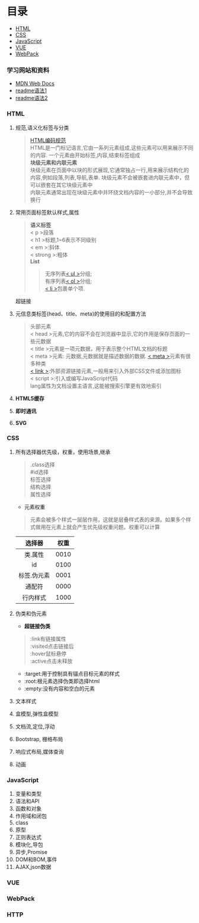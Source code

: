 # 目录
  - [HTML](#HTML)
  - [CSS](#CSS)
  - [JavaScript](#JavaScript)
  - [VUE](#VUE)
  - [WebPack](#webPack)


### 学习网站和资料
   - [MDN Web Docs](https://developer.mozilla.org/zh-CN/docs/Web)
   - [readme语法1](https://github.com/guodongxiaren/README/blob/master/README.md#readme)
   - [readme语法2](https://github.com/kaivin/markdown/blob/master/readme.md)


### HTML
 1. 规范,语义化标签与分类
    >[HTML编码规范](https://github.com/ecomfe/spec/blob/master/html-style-guide.md#user-content-1-%E5%89%8D%E8%A8%80)  
  HTML是一门标记语言,它由一系列元素组成,这些元素可以用来展示不同的内容.   一个元素由开始标签,内容,结束标签组成  
  **块级元素和内联元素**  
  块级元素在页面中以块的形式展现,它通常独占一行,用来展示结构化的内容,例如段落,列表,导航,表单. 块级元素不会被嵌套进内联元素中，但可以嵌套在其它块级元素中  
  内联元素通常出现在块级元素中并环绕文档内容的一小部分,并不会导致换行
 3. 常用页面标签默认样式,属性
    > **语义标签**  
     &lt; p &gt;段落  
     &lt; h1 &gt;标题,1~6表示不同级别  
     &lt; em &gt;:斜体  
     &lt; strong &gt;:粗体  
     **List**  
     >>无序列表[&lt; ul &gt;](https://developer.mozilla.org/zh-CN/docs/Web/HTML/Element/ul)分组;  
     有序列表[&lt; ol &gt;](https://developer.mozilla.org/zh-CN/docs/Web/HTML/Element/ol)分组;  
     [&lt; li &gt;](https://developer.mozilla.org/zh-CN/docs/Web/HTML/Element/li)包裹单个项.
     
     超链接  
     
    
    
 5. 元信息类标签(head、title、meta)的使用目的和配置方法
    >头部元素  
    &lt; head &gt;元素,它的内容不会在浏览器中显示,它的作用是保存页面的一些元数据  
    &lt; title &gt;元素是一项元数据，用于表示整个HTML文档的标题  
    &lt; meta &gt;元素: 元数据,元数据就是描述数据的数据. [&lt; meta &gt;](https://developer.mozilla.org/zh-CN/docs/Web/HTML/Element/meta)元素有很多种类  
    [&lt; link &gt;](https://developer.mozilla.org/zh-CN/docs/Web/HTML/Element/link):外部资源链接元素,一般用来引入外部CSS文件或添加图标  
    &lt; script &gt;:引入或编写JavaScript代码  
    lang属性为文档设置主语言,这能被搜索引擎更有效地索引
 6. **HTML5缓存**
 7. **即时通讯**
 8. **SVG**

### CSS
  1. 所有选择器优先级，权重，使用场景,继承
     >.class选择  
     #id选择  
     标签选择  
     结构选择  
     属性选择
     * 元素权重
     >元素会被多个样式一层层作用，这就是层叠样式表的来源。如果多个样式做用在元素上就会产生优先级权重问题。权重可以计算  
     
      | 选择器     | 权重 |
      | :---------:| :-------:|
      | 类.属性    | 0010 |
      | id        | 0100 |
      | 标签.伪元素| 0001 | 
      | 通配符     | 0000 |
      | 行内样式   | 1000 |
        
      
  3. 伪类和伪元素
     * **超链接伪类**  
      >:link有链接属性  
      :visited点击链接后  
      :hover鼠标悬停  
      :active点击未释放
     * :target:用于控制具有锚点目标元素的样式  
     * :root:根元素选择伪类即选择html  
     * :empty:没有内容和空白的元素
  5. 文本样式
  6. 盒模型,弹性盒模型
  7. 文档流,定位,浮动
  8. Bootstrap, 栅格布局
  9. 响应式布局,媒体查询
  10. 动画
  
### JavaScript
  1. 变量和类型
  2. 语法和API
  3. 函数和对象
  4. 作用域和闭包
  5. class
  6. 原型
  7. 正则表达式
  8. 模块化,导包
  9. 异步,Promise
  10. DOM和BOM,事件
  11. AJAX,json数据
  
### VUE

### WebPack

### HTTP 



